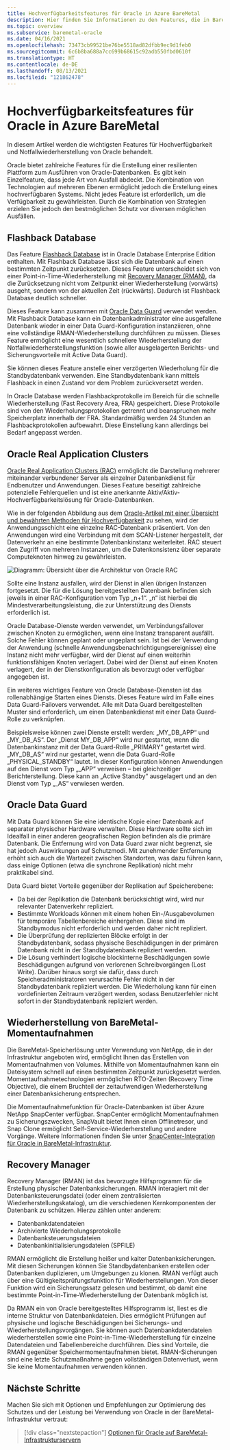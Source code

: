 ```yaml
---
title: Hochverfügbarkeitsfeatures für Oracle in Azure BareMetal
description: Hier finden Sie Informationen zu den Features, die in BareMetal für eine Oracle-Datenbank zur Verfügung stehen.
ms.topic: overview
ms.subservice: baremetal-oracle
ms.date: 04/16/2021
ms.openlocfilehash: 73473cb99521be76be5518ad82dfbb9ec9d1feb0
ms.sourcegitcommit: 6c6b8ba688a7cc699b68615c92adb550fbd0610f
ms.translationtype: HT
ms.contentlocale: de-DE
ms.lasthandoff: 08/13/2021
ms.locfileid: "121862478"
---
```

# <a name="high-availability-features-for-oracle-on-azure-baremetal"></a>Hochverfügbarkeitsfeatures für Oracle in Azure BareMetal

In diesem Artikel werden die wichtigsten Features für Hochverfügbarkeit und Notfallwiederherstellung von Oracle behandelt.

Oracle bietet zahlreiche Features für die Erstellung einer resilienten Plattform zum Ausführen von Oracle-Datenbanken. Es gibt kein Einzelfeature, dass jede Art von Ausfall abdeckt. Die Kombination von Technologien auf mehreren Ebenen ermöglicht jedoch die Erstellung eines hochverfügbaren Systems. Nicht jedes Feature ist erforderlich, um die Verfügbarkeit zu gewährleisten. Durch die Kombination von Strategien erzielen Sie jedoch den bestmöglichen Schutz vor diversen möglichen Ausfällen. 

## <a name="flashback-database"></a>Flashback Database

Das Feature [Flashback Database](https://docs.oracle.com/en/database/oracle/oracle-database/21/rcmrf/FLASHBACK-DATABASE.html#GUID-584AC79A-40C5-45CA-8C63-DED3BE3A4511) ist in Oracle Database Enterprise Edition enthalten. Mit Flashback Database lässt sich die Datenbank auf einen bestimmten Zeitpunkt zurücksetzen. Dieses Feature unterscheidet sich von einer Point-in-Time-Wiederherstellung mit [Recovery Manager (RMAN)](https://docs.oracle.com/en/cloud/paas/db-backup-cloud/csdbb/performing-general-restore-and-recovery-operations.html), da die Zurücksetzung nicht vom Zeitpunkt einer Wiederherstellung (vorwärts) ausgeht, sondern von der aktuellen Zeit (rückwärts). Dadurch ist Flashback Database deutlich schneller.
 
Dieses Feature kann zusammen mit [Oracle Data Guard](https://docs.oracle.com/en/database/oracle/oracle-database/19/sbydb/preface.html#GUID-B6209E95-9DA8-4D37-9BAD-3F000C7E3590) verwendet werden. Mit Flashback Database kann ein Datenbankadministrator eine ausgefallene Datenbank wieder in einer Data Guard-Konfiguration instanziieren, ohne eine vollständige RMAN-Wiederherstellung durchführen zu müssen. Dieses Feature ermöglicht eine wesentlich schnellere Wiederherstellung der Notfallwiederherstellungsfunktion (sowie aller ausgelagerten Berichts- und Sicherungsvorteile mit Active Data Guard).
 
Sie können dieses Feature anstelle einer verzögerten Wiederholung für die Standbydatenbank verwenden. Eine Standbydatenbank kann mittels Flashback in einen Zustand vor dem Problem zurückversetzt werden.
 
In Oracle Database werden Flashbackprotokolle im Bereich für die schnelle Wiederherstellung (Fast Recovery Area, FRA) gespeichert. Diese Protokolle sind von den Wiederholungsprotokollen getrennt und beanspruchen mehr Speicherplatz innerhalb der FRA. Standardmäßig werden 24 Stunden an Flashbackprotokollen aufbewahrt. Diese Einstellung kann allerdings bei Bedarf angepasst werden.

## <a name="oracle-real-application-clusters"></a>Oracle Real Application Clusters

[Oracle Real Application Clusters (RAC)](https://docs.oracle.com/en/database/oracle/oracle-database/19/racad/introduction-to-oracle-rac.html#GUID-5A1B02A2-A327-42DD-A1AD-20610B2A9D92) ermöglicht die Darstellung mehrerer miteinander verbundener Server als einzelner Datenbankdienst für Endbenutzer und Anwendungen. Dieses Feature beseitigt zahlreiche potenzielle Fehlerquellen und ist eine anerkannte Aktiv/Aktiv-Hochverfügbarkeitslösung für Oracle-Datenbanken.

Wie in der folgenden Abbildung aus dem [Oracle-Artikel mit einer Übersicht und bewährten Methoden für Hochverfügbarkeit](https://docs.oracle.com/en/database/oracle/oracle-database/19/haovw/ha-features.html) zu sehen, wird der Anwendungsschicht eine einzelne RAC-Datenbank präsentiert. Von den Anwendungen wird eine Verbindung mit dem SCAN-Listener hergestellt, der Datenverkehr an eine bestimmte Datenbankinstanz weiterleitet. RAC steuert den Zugriff von mehreren Instanzen, um die Datenkonsistenz über separate Computeknoten hinweg zu gewährleisten.

![Diagramm: Übersicht über die Architektur von Oracle RAC](media/oracle-high-availability/oracle-real-application-clusters.png)

Sollte eine Instanz ausfallen, wird der Dienst in allen übrigen Instanzen fortgesetzt. Die für die Lösung bereitgestellten Datenbank befinden sich jeweils in einer RAC-Konfiguration vom Typ „n+1“. „n“ ist hierbei die Mindestverarbeitungsleistung, die zur Unterstützung des Diensts erforderlich ist.

Oracle Database-Dienste werden verwendet, um Verbindungsfailover zwischen Knoten zu ermöglichen, wenn eine Instanz transparent ausfällt. Solche Fehler können geplant oder ungeplant sein. Ist bei der Verwendung der Anwendung (schnelle Anwendungsbenachrichtigungsereignisse) eine Instanz nicht mehr verfügbar, wird der Dienst auf einen weiterhin funktionsfähigen Knoten verlagert. Dabei wird der Dienst auf einen Knoten verlagert, der in der Dienstkonfiguration als bevorzugt oder verfügbar angegeben ist.

Ein weiteres wichtiges Feature von Oracle Database-Diensten ist das rollenabhängige Starten eines Diensts. Dieses Feature wird im Falle eines Data Guard-Failovers verwendet. Alle mit Data Guard bereitgestellten Muster sind erforderlich, um einen Datenbankdienst mit einer Data Guard-Rolle zu verknüpfen.

Beispielsweise können zwei Dienste erstellt werden: „MY\_DB\_APP“ und „MY\_DB\_AS“. Der „Dienst MY\_DB\_APP“ wird nur gestartet, wenn die Datenbankinstanz mit der Data Guard-Rolle „PRIMARY“ gestartet wird. „MY\_DB\_AS“ wird nur gestartet, wenn die Data Guard-Rolle „PHYSICAL\_STANDBY“ lautet. In dieser Konfiguration können Anwendungen auf den Dienst vom Typ „\_APP“ verweisen – bei gleichzeitiger Berichterstellung. Diese kann an „Active Standby“ ausgelagert und an den Dienst vom Typ „\_AS“ verwiesen werden.

## <a name="oracle-data-guard"></a>Oracle Data Guard

Mit Data Guard können Sie eine identische Kopie einer Datenbank auf separater physischer Hardware verwalten. Diese Hardware sollte sich im Idealfall in einer anderen geografischen Region befinden als die primäre Datenbank. Die Entfernung wird von Data Guard zwar nicht begrenzt, sie hat jedoch Auswirkungen auf Schutzmodi. Mit zunehmender Entfernung erhöht sich auch die Wartezeit zwischen Standorten, was dazu führen kann, dass einige Optionen (etwa die synchrone Replikation) nicht mehr praktikabel sind.

Data Guard bietet Vorteile gegenüber der Replikation auf Speicherebene:

- Da bei der Replikation die Datenbank berücksichtigt wird, wird nur relevanter Datenverkehr repliziert.
- Bestimmte Workloads können mit einem hohen Ein-/Ausgabevolumen für temporäre Tabellenbereiche einhergehen. Diese sind im Standbymodus nicht erforderlich und werden daher nicht repliziert.
- Die Überprüfung der replizierten Blöcke erfolgt in der Standbydatenbank, sodass physische Beschädigungen in der primären Datenbank nicht in der Standbydatenbank repliziert werden.
- Die Lösung verhindert logische blockinterne Beschädigungen sowie Beschädigungen aufgrund von verlorenen Schreibvorgängen (Lost Write). Darüber hinaus sorgt sie dafür, dass durch Speicheradministratoren verursachte Fehler nicht in der Standbydatenbank repliziert werden.
Die Wiederholung kann für einen vordefinierten Zeitraum verzögert werden, sodass Benutzerfehler nicht sofort in der Standbydatenbank repliziert werden.

## <a name="baremetal-snapshot-recovery"></a>Wiederherstellung von BareMetal-Momentaufnahmen

Die BareMetal-Speicherlösung unter Verwendung von NetApp, die in der Infrastruktur angeboten wird, ermöglicht Ihnen das Erstellen von Momentaufnahmen von Volumes. Mithilfe von Momentaufnahmen kann ein Dateisystem schnell auf einen bestimmten Zeitpunkt zurückgesetzt werden. Momentaufnahmetechnologien ermöglichen RTO-Zeiten (Recovery Time Objective), die einem Bruchteil der zeitaufwendigen Wiederherstellung einer Datenbanksicherung entsprechen.

Die Momentaufnahmefunktion für Oracle-Datenbanken ist über Azure NetApp SnapCenter verfügbar. SnapCenter ermöglicht Momentaufnahmen zu Sicherungszwecken, SnapVault bietet Ihnen einen Offlinetresor, und Snap Clone ermöglicht Self-Service-Wiederherstellung und andere Vorgänge. Weitere Informationen finden Sie unter [SnapCenter-Integration für Oracle in BareMetal-Infrastruktur](netapp-snapcenter-integration-oracle-baremetal.md).

## <a name="recovery-manager"></a>Recovery Manager

Recovery Manager (RMAN) ist das bevorzugte Hilfsprogramm für die Erstellung physischer Datenbanksicherungen. RMAN interagiert mit der Datenbanksteuerungsdatei (oder einem zentralisierten Wiederherstellungskatalog), um die verschiedenen Kernkomponenten der Datenbank zu schützen. Hierzu zählen unter anderem:

- Datenbankdatendateien
- Archivierte Wiederholungsprotokolle
- Datenbanksteuerungsdateien
- Datenbankinitialisierungsdateien (SPFILE)

RMAN ermöglicht die Erstellung heißer und kalter Datenbanksicherungen. Mit diesen Sicherungen können Sie Standbydatenbanken erstellen oder Datenbanken duplizieren, um Umgebungen zu klonen. RMAN verfügt auch über eine Gültigkeitsprüfungsfunktion für Wiederherstellungen. Von dieser Funktion wird ein Sicherungssatz gelesen und bestimmt, ob damit eine bestimmte Point-in-Time-Wiederherstellung der Datenbank möglich ist.

Da RMAN ein von Oracle bereitgestelltes Hilfsprogramm ist, liest es die interne Struktur von Datenbankdateien. Dies ermöglicht Prüfungen auf physische und logische Beschädigungen bei Sicherungs- und Wiederherstellungsvorgängen. Sie können auch Datenbankdatendateien wiederherstellen sowie eine Point-in-Time-Wiederherstellung für einzelne Datendateien und Tabellenbereiche durchführen. Dies sind Vorteile, die RMAN gegenüber Speichermomentaufnahmen bietet. RMAN-Sicherungen sind eine letzte Schutzmaßnahme gegen vollständigen Datenverlust, wenn Sie keine Momentaufnahmen verwenden können.

## <a name="next-steps"></a>Nächste Schritte

Machen Sie sich mit Optionen und Empfehlungen zur Optimierung des Schutzes und der Leistung bei Verwendung von Oracle in der BareMetal-Infrastruktur vertraut:

> [!div class="nextstepaction"]
> [Optionen für Oracle auf BareMetal-Infrastrukturservern](options-considerations-high-availability.md)

